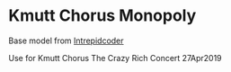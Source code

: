 # Kmutt Chorus Monopoly

Base model from [Intrepidcoder](https://github.com/intrepidcoder/monopoly)

Use for Kmutt Chorus The Crazy Rich Concert
27Apr2019
